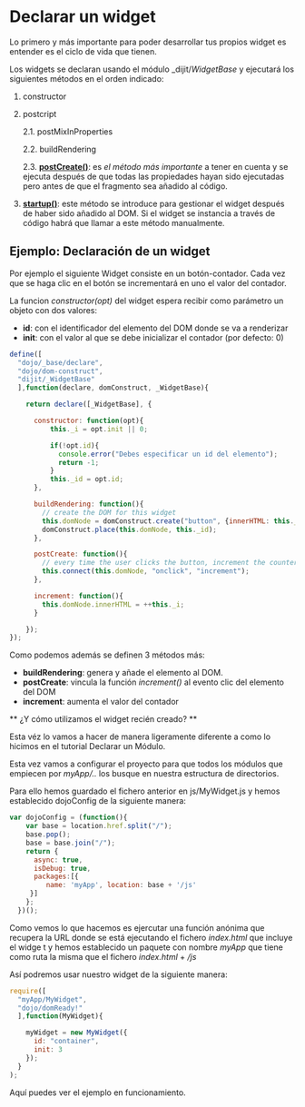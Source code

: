 # Declarar un widget

Lo primero y más importante para poder desarrollar
tus propios widget es entender es el ciclo de vida que tienen.

Los widgets se declaran usando el módulo _dijit/_WidgetBase_
y ejecutará los siguientes métodos en el orden indicado:

1. constructor

2. postcript<br>

    2.1. postMixInProperties<br>

    2.2. buildRendering

    2.3. [**postCreate()**](http://dojotoolkit.org/documentation/tutorials/1.10/understanding_widgetbase/#postCreate): es
    _el método más importante_ a tener en cuenta
    y se ejecuta después de que todas las propiedades hayan sido ejecutadas
    pero antes de que el fragmento sea añadido al código.

3. [**startup()**](http://dojotoolkit.org/documentation/tutorials/1.10/understanding_widgetbase/#startup):
      este método se introduce para gestionar el widget después de haber sido
      añadido al DOM. Si el widget se instancia a través de código habrá que llamar
      a este método manualmente.

## Ejemplo: Declaración de un widget
Por ejemplo el siguiente Widget consiste en un botón-contador. Cada vez que se
haga clic en el botón se incrementará en uno el valor del contador.

La funcion _constructor(opt)_ del widget espera recibir como parámetro un objeto con
dos valores:
* **id**: con el identificador del elemento del DOM donde se va a renderizar
* **init**: con el valor al que se debe inicializar el contador (por defecto: 0)

```javascript
define([
  "dojo/_base/declare",
  "dojo/dom-construct",
  "dijit/_WidgetBase"
  ],function(declare, domConstruct, _WidgetBase){

    return declare([_WidgetBase], {

      constructor: function(opt){
          this._i = opt.init || 0;

          if(!opt.id){
            console.error("Debes especificar un id del elemento");
            return -1;
          }
          this._id = opt.id;
      },

      buildRendering: function(){
        // create the DOM for this widget
        this.domNode = domConstruct.create("button", {innerHTML: this._i});
        domConstruct.place(this.domNode, this._id);
      },

      postCreate: function(){
        // every time the user clicks the button, increment the counter
        this.connect(this.domNode, "onclick", "increment");
      },

      increment: function(){
        this.domNode.innerHTML = ++this._i;
      }

    });
});
```

Como podemos además se definen 3 métodos más:
* **buildRendering**: genera y añade el elemento al DOM.
* **postCreate**: vincula la función _increment()_ al evento clic del elemento del DOM
* **increment**: aumenta el valor del contador

** ¿Y cómo utilizamos el widget recién creado? **

Esta véz lo vamos a hacer de manera ligeramente diferente a como lo hicimos en
el tutorial Declarar un Módulo.

Esta vez vamos a configurar el proyecto para que todos los módulos que empiecen
por _myApp/.._ los busque en nuestra estructura de directorios.

Para ello hemos guardado el fichero anterior en js/MyWidget.js y hemos
establecido dojoConfig de la siguiente manera:

```javascript
var dojoConfig = (function(){
    var base = location.href.split("/");
    base.pop();
    base = base.join("/");
    return {
      async: true,
      isDebug: true,
      packages:[{
         name: 'myApp', location: base + '/js'
     }]
    };
  })();
```

Como vemos lo que hacemos es ejercutar una función anónima que recupera la
URL donde se está ejecutando el fichero _index.html_ que incluye el widge
t y hemos establecido un paquete con nombre _myApp_ que tiene como ruta la
misma que el fichero _index.html_ + _/js_

Así podremos usar nuestro widget de la siguiente manera:

```javascript
require([
  "myApp/MyWidget",
  "dojo/domReady!"
  ],function(MyWidget){

    myWidget = new MyWidget({
      id: "container",
      init: 3
    });
  }
);
```

Aquí puedes ver el ejemplo en funcionamiento.
